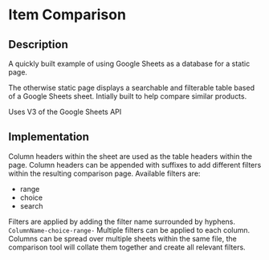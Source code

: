# Item Comparison


## Description

A quickly built example of using Google Sheets as a database for a static page.

The otherwise static page displays a searchable and filterable table based of a Google Sheets sheet. Intially built to help compare similar products.

Uses V3 of the Google Sheets API


## Implementation

Column headers within the sheet are used as the table headers within the page. 
Column headers can be appended with suffixes to add different filters within the resulting comparison page.
Available filters are:

 * range
 * choice
 * search
 
Filters are applied by adding the filter name surrounded by hyphens. `ColumnName-choice-range-`
Multiple filters can be applied to each column.
Columns can be spread over multiple sheets within the same file, the comparison tool will collate them together and create all relevant filters.


